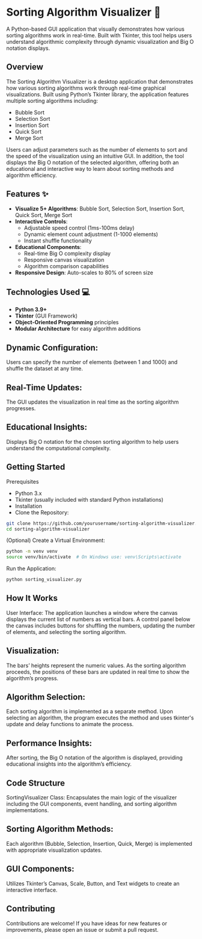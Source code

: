# Sorting Algorithm Visualizer 🎯

A Python-based GUI application that visually demonstrates how various sorting algorithms work in real-time. Built with Tkinter, this tool helps users understand algorithmic complexity through dynamic visualization and Big O notation displays.

## Overview
The Sorting Algorithm Visualizer is a desktop application that demonstrates how various sorting algorithms work through real-time graphical visualizations. Built using Python’s Tkinter library, the application features multiple sorting algorithms including:

- Bubble Sort
- Selection Sort
- Insertion Sort
- Quick Sort
- Merge Sort

Users can adjust parameters such as the number of elements to sort and the speed of the visualization using an intuitive GUI. In addition, the tool displays the Big O notation of the selected algorithm, offering both an educational and interactive way to learn about sorting methods and algorithm efficiency.

## Features ✨
- **Visualize 5+ Algorithms**: Bubble Sort, Selection Sort, Insertion Sort, Quick Sort, Merge Sort
- **Interactive Controls**:
  - Adjustable speed control (1ms-100ms delay)
  - Dynamic element count adjustment (1-1000 elements)
  - Instant shuffle functionality
- **Educational Components**:
  - Real-time Big O complexity display
  - Responsive canvas visualization
  - Algorithm comparison capabilities
- **Responsive Design**: Auto-scales to 80% of screen size

## Technologies Used 💻
- **Python 3.9+**
- **Tkinter** (GUI Framework)
- **Object-Oriented Programming** principles
- **Modular Architecture** for easy algorithm additions

## Dynamic Configuration:
Users can specify the number of elements (between 1 and 1000) and shuffle the dataset at any time.

## Real-Time Updates:
The GUI updates the visualization in real time as the sorting algorithm progresses.

## Educational Insights:
Displays Big O notation for the chosen sorting algorithm to help users understand the computational complexity.

## Getting Started

Prerequisites
- Python 3.x
- Tkinter (usually included with standard Python installations)
- Installation
- Clone the Repository:


``` bash
git clone https://github.com/yourusername/sorting-algorithm-visualizer.git
cd sorting-algorithm-visualizer
```

(Optional) Create a Virtual Environment:
``` bash
python -m venv venv
source venv/bin/activate  # On Windows use: venv\Scripts\activate
``` 
Run the Application:
``` bash
python sorting_visualizer.py
``` 

## How It Works
User Interface:
The application launches a window where the canvas displays the current list of numbers as vertical bars. A control panel below the canvas includes buttons for shuffling the numbers, updating the number of elements, and selecting the sorting algorithm.

## Visualization:
The bars’ heights represent the numeric values. As the sorting algorithm proceeds, the positions of these bars are updated in real time to show the algorithm’s progress.

## Algorithm Selection:
Each sorting algorithm is implemented as a separate method. Upon selecting an algorithm, the program executes the method and uses tkinter's update and delay functions to animate the process.

## Performance Insights:
After sorting, the Big O notation of the algorithm is displayed, providing educational insights into the algorithm’s efficiency.

## Code Structure
SortingVisualizer Class:
Encapsulates the main logic of the visualizer including the GUI components, event handling, and sorting algorithm implementations.

## Sorting Algorithm Methods:
Each algorithm (Bubble, Selection, Insertion, Quick, Merge) is implemented with appropriate visualization updates.

## GUI Components:
Utilizes Tkinter’s Canvas, Scale, Button, and Text widgets to create an interactive interface.

## Contributing
Contributions are welcome! If you have ideas for new features or improvements, please open an issue or submit a pull request.
